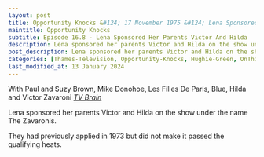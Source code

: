 ```yaml
---
layout: post
title: Opportunity Knocks &#124; 17 November 1975 &#124; Lena Sponsored Her Parents Victor And Hilda On The Show
maintitle: Opportunity Knocks
subtitle: Episode 16.8 - Lena Sponsored Her Parents Victor And Hilda
description: Lena sponsored her parents Victor and Hilda on the show under the name The Zavaronis.
post_description: Lena sponsored her parents Victor and Hilda on the show under the name The Zavaronis.
categories: [Thames-Television, Opportunity-Knocks, Hughie-Green, OnThisDay17November, Year-1975]
last_modified_at: 13 January 2024
---
```


With Paul and Suzy Brown, Mike Donohoe, Les Filles De Paris, Blue, Hilda and Victor Zavaroni
<cite><a href="https://www.tvbrain.info/tv-archive?showname=Opportunity+Knocks&type=lostshow#:~:text=With%20Paul%20and%20Suzy%20Brown%2C%20Mike%20Donohoe%2C%20Les%20Filles%20De%20Paris%2C%20Blue%2C%20Hilda%20and%20Victor%20Zavaroni">TV Brain</a></cite>

Lena sponsored her parents Victor and Hilda on the show under the name The Zavaronis.

They had previously applied in 1973 but did not make it passed the qualifying heats.

